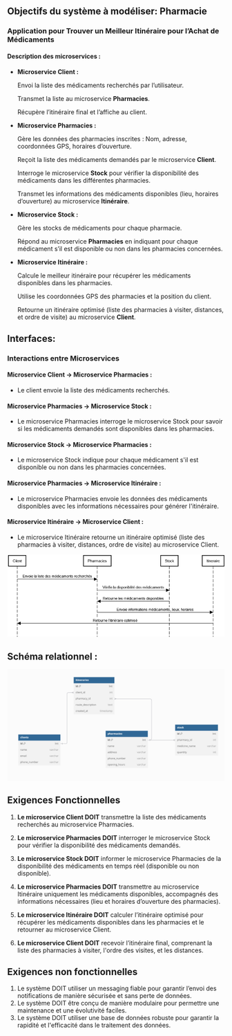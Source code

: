 ## Objectifs du système à modéliser: **Pharmacie**
### **Application pour Trouver un Meilleur Itinéraire pour l’Achat de Médicaments**
#### **Description des microservices :**

- **Microservice Client :**
   
   Envoi la liste des médicaments recherchés par l’utilisateur.

   Transmet la liste au microservice **Pharmacies**. 

   Récupère l’itinéraire final et l’affiche au client.

- **Microservice Pharmacies :**

   Gère les données des pharmacies inscrites :
   Nom, adresse, coordonnées GPS, horaires d’ouverture.

   Reçoit la liste des médicaments demandés par le microservice **Client**.
   
   Interroge le microservice **Stock** pour vérifier la disponibilité des médicaments dans les différentes pharmacies.
   
   Transmet les informations des médicaments disponibles (lieu, horaires d’ouverture) au microservice **Itinéraire**.

- **Microservice Stock :**

   Gère les stocks de médicaments pour chaque pharmacie.
   
   Répond au microservice **Pharmacies** en indiquant pour chaque médicament s’il est disponible ou non dans les pharmacies concernées.

- **Microservice Itinéraire :**
   
   Calcule le meilleur itinéraire pour récupérer les médicaments disponibles dans les pharmacies.

   Utilise les coordonnées GPS des pharmacies et la position du client.
   
   Retourne un itinéraire optimisé (liste des pharmacies à visiter, distances, et ordre de visite) au microservice **Client**.

## Interfaces: 
### **Interactions entre Microservices**

#### **Microservice Client -> Microservice Pharmacies :**
-  Le client envoie la liste des médicaments recherchés.

#### **Microservice Pharmacies -> Microservice Stock :**
-  Le microservice Pharmacies interroge le microservice Stock pour savoir si les médicaments demandés sont disponibles dans les pharmacies.

#### **Microservice Stock -> Microservice Pharmacies :**
-  Le microservice Stock indique pour chaque médicament s'il est disponible ou non dans les pharmacies concernées.

#### **Microservice Pharmacies -> Microservice Itinéraire :**
- Le microservice Pharmacies envoie les données des médicaments disponibles avec les informations nécessaires pour générer l'itinéraire.

#### **Microservice Itinéraire -> Microservice Client :**
-  Le microservice Itinéraire retourne un itinéraire optimisé (liste des pharmacies à visiter, distances, ordre de visite) au microservice Client.



![DiagSequence.png](DiagSequence.png)

## Schéma relationnel :
![SchemaRelationnel.png](SchemaRelationnel.png)


## Exigences Fonctionnelles

1. **Le microservice Client DOIT** transmettre la liste des médicaments recherchés au microservice Pharmacies.

2. **Le microservice Pharmacies DOIT** interroger le microservice Stock pour vérifier la disponibilité des médicaments demandés.

3. **Le microservice Stock DOIT** informer le microservice Pharmacies de la disponibilité des médicaments en temps réel (disponible ou non disponible).

4. **Le microservice Pharmacies DOIT** transmettre au microservice Itinéraire uniquement les médicaments disponibles, accompagnés des informations nécessaires (lieu et horaires d’ouverture des pharmacies).

5. **Le microservice Itinéraire DOIT** calculer l’itinéraire optimisé pour récupérer les médicaments disponibles dans les pharmacies et le retourner au microservice Client.

6. **Le microservice Client DOIT** recevoir l’itinéraire final, comprenant la liste des pharmacies à visiter, l'ordre des visites, et les distances.

## Exigences non fonctionnelles

1. Le système DOIT utiliser un messaging fiable pour garantir l’envoi des notifications de manière sécurisée et sans perte de données.
2. Le système DOIT être conçu de manière modulaire pour permettre une maintenance et une évolutivité faciles.
3. Le système DOIT utiliser une base de données robuste pour garantir la rapidité et l'efficacité dans le traitement des données.